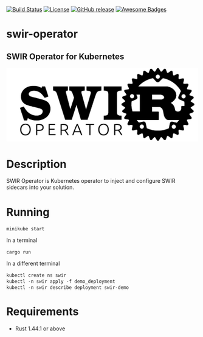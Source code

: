 [![Build Status](https://travis-ci.org/swir-rs/swir-operator.svg?branch=master)](https://travis-ci.org/swir-rs/swir-operator)
[![License](https://img.shields.io/badge/License-Apache%202.0-blue.svg)](https://opensource.org/licenses/Apache-2.0)
[![GitHub release](https://img.shields.io/github/release/swir-rs/swir-operator.svg)](https://GitHub.com/Naereen/StrapDown.js/releases/)
[![Awesome Badges](https://img.shields.io/badge/badges-awesome-green.svg)](https://swir.rs)


# swir-operator 
## SWIR Operator for Kubernetes

![](graphics/swir_logo_operator.png)

# Description
SWIR Operator is Kubernetes operator to inject and configure SWIR sidecars into your solution.

# Running
```
minikube start
```
In a terminal 

```
cargo run
```
In a different terminal

```
kubectl create ns swir
kubectl -n swir apply -f demo_deployment 
kubectl -n swir describe deployment swir-demo
```
  
# Requirements
- Rust 1.44.1 or above



	
